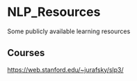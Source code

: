 # NLP_Resources
Some publicly available learning resources
## Courses
https://web.stanford.edu/~jurafsky/slp3/

